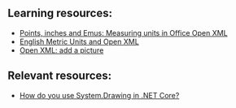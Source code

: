 ﻿


## Learning resources: 

 - [Points, inches and Emus: Measuring units in Office Open XML](https://startbigthinksmall.wordpress.com/2010/01/04/points-inches-and-emus-measuring-units-in-office-open-xml/)
 - [English Metric Units and Open XML](http://polymathprogrammer.com/2009/10/22/english-metric-units-and-open-xml/)
 - [Open XML: add a picture](https://coders-corner.net/2015/04/11/open-xml-add-a-picture/)

## Relevant resources:

 - [How do you use System.Drawing in .NET Core?](https://www.hanselman.com/blog/how-do-you-use-systemdrawing-in-net-core)